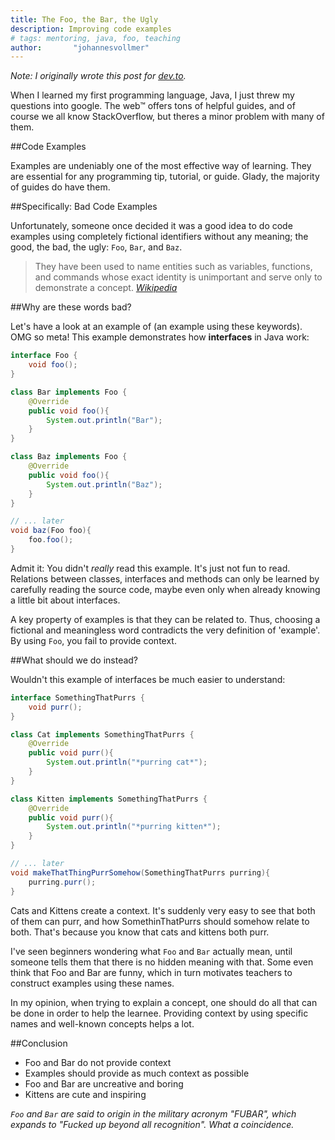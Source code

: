 ```yaml
---
title: The Foo, the Bar, the Ugly
description: Improving code examples
# tags: mentoring, java, foo, teaching
author:       "johannesvollmer"
---
```


*Note: I originally wrote this post for [dev.to](https://dev.to/ryanous/the-foo-the-bar-the-ugly-5c71).*


When I learned my first programming language, Java, I just threw my questions into google. The web&#8482; offers tons of helpful guides, and of course we all know StackOverflow, but theres a minor problem with many of them.


##Code Examples

Examples are undeniably one of the most effective way of learning. They are essential for any programming tip, tutorial, or guide. Glady, the majority of guides do have them.

##Specifically: Bad Code Examples

Unfortunately, someone once decided it was a good idea to do code examples using completely fictional identifiers without any meaning; the good, the bad, the ugly: `Foo`, `Bar`, and `Baz`. 

> They have been used to name entities such as variables, functions, and commands whose exact identity is unimportant and serve only to demonstrate a concept. *[Wikipedia](https://en.wikipedia.org/w/index.php?title=Foobar&oldid=804411222)*


##Why are these words bad?

Let's have a look at an example of (an example using these keywords). OMG so meta! 
This example demonstrates how __interfaces__ in Java work:
```java
interface Foo {
    void foo();
}

class Bar implements Foo {
    @Override 
    public void foo(){
        System.out.println("Bar");
    }
}

class Baz implements Foo {
    @Override 
    public void foo(){
        System.out.println("Baz");
    }    
}

// ... later
void baz(Foo foo){
    foo.foo();
}
```

Admit it: You didn't _really_ read this example. It's just not fun to read. Relations between classes, interfaces and methods can only be learned by carefully reading the source code, maybe even only when already knowing a little bit about interfaces.


A key property of examples is that they can be related to. Thus, choosing a fictional and meaningless word contradicts the very definition of 'example'. By using `Foo`, you fail to provide context. 

##What should we do instead?

Wouldn't this example of interfaces be much easier to understand:
```java
interface SomethingThatPurrs {
    void purr();
}

class Cat implements SomethingThatPurrs {
    @Override 
    public void purr(){
        System.out.println("*purring cat*");
    }
}

class Kitten implements SomethingThatPurrs {
    @Override 
    public void purr(){
        System.out.println("*purring kitten*");
    }    
}

// ... later
void makeThatThingPurrSomehow(SomethingThatPurrs purring){
    purring.purr();
}
```

Cats and Kittens create a context. It's suddenly very easy to see that both of them can purr, and how SomethinThatPurrs should somehow relate to both. That's because you know that cats and kittens both purr.


I've seen beginners wondering what `Foo` and `Bar` actually mean, until someone tells them that there is no hidden meaning with that. Some even think that Foo and Bar are funny, which in turn motivates teachers to construct examples using these names.


In my opinion, when trying to explain a concept, one should do all that can be done in order to help the learnee. Providing context by using specific names and well-known concepts helps a lot.




##Conclusion
- Foo and Bar do not provide context
- Examples should provide as much context as possible
- Foo and Bar are uncreative and boring
- Kittens are cute and inspiring


_`Foo` and `Bar` are said to origin in the military acronym "FUBAR", which expands to "Fucked up beyond all recognition". What a coincidence._
